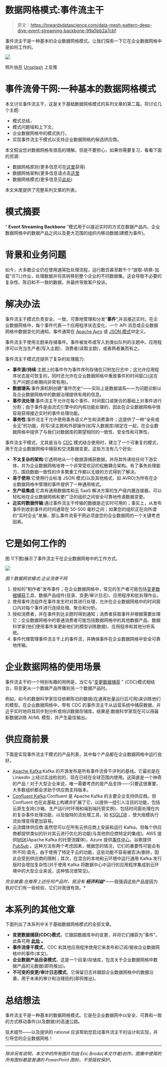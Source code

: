 # 数据网格模式:事件流主干

> 原文：<https://towardsdatascience.com/data-mesh-pattern-deep-dive-event-streaming-backbone-99a5bb2a7cbf>

事件流主干是一种基本的企业数据网格模式。让我们探索一下它在企业数据网格中是如何工作的。

![](img/32c15fbafdfbfc48b73b5f991c54ce5b.png)

照片由[在](https://unsplash.com/@retrosupply?utm_source=unsplash&utm_medium=referral&utm_content=creditCopyText) [Unsplash](https://unsplash.com/s/photos/writing?utm_source=unsplash&utm_medium=referral&utm_content=creditCopyText) 上反推

# 事件流骨干网:一种基本的数据网格模式

本文讨论事件流主干，这是关于基础数据网格模式的系列文章的第二篇。将讨论几个主题:

*   模式总结，
*   模式问题域和上下文，
*   企业数据网格中的模式执行，
*   实现事件流主干模式以支持企业数据网格的候选供应商。

本文假设您对数据网格有很高的理解。但是不要担心，如果你需要复习，看看下面的资源:

*   数据网格原则(更多信息可在[这里](https://martinfowler.com/articles/data-mesh-principles.html)获得)
*   数据网格架构(更多信息请点击[这里](/an-architecture-for-the-data-mesh-32ff4a15f16f)
*   数据网格模式(更多信息见[此处](/data-mesh-architecture-patterns-98cc1014f251))

本文末尾提供了完整系列文章的列表。

# 模式摘要

“ **Event Streaming Backbone** ”模式用于以接近实时的方式在数据产品内、企业数据网格中的数据产品之间以及更大范围的组织内移动数据(建模为事件)。

# 背景和业务问题

如今，大多数企业仍在使用通宵批处理流程，运行数百甚至数千个“提取-转换-加载”(ETL)作业，处理数据并将其转移到整个企业的不同数据集。这会导致不必要的复杂性、陈旧和不一致的数据，并最终导致客户投诉。

# 解决办法

事件流主干模式负责安全、一致、可靠地管理和分发“**事件**”,并且接近实时。在企业数据网格中，每个事件代表一个应用程序状态变化、一个 API 消息或企业数据网格中数据变化的通知。事件通常在 [Apache Avro](https://avro.apache.org/docs/current/spec.html) 或 [JSON 模式](https://json-schema.org/)中定义。

事件流主干使用主题来存储事件。事件被发布或写入到类似队列的主题中。应用程序可以充当生产者(写入主题)、消费者(读取主题)，或者两者兼而有之。

事件流主干模式还提供了复杂的处理能力:

*   **事件源/持续**:主题上的事件作为事件序列存储在只附加日志中；这允许应用程序状态是可恢复的，同时还允许在企业数据网格中重放事件的时间窗口(这在生产问题诊断期间非常有用)。
*   **数据谱系**:事件源机制创建“事件历史”——实际上是数据谱系——为问题诊断以及企业数据网格中的数据治理提供有用的信息。
*   **事件流处理**:事件流主干允许在每个事件、时间窗口或聚合的基础上对事件进行分割；由于事件是由流式引擎中的内核功能处理的，因此在企业数据网格中很容易获得接近实时的事件处理功能。
*   **事务性**:事件流主干允许使用事务语义产生和消费事件；这提供了一种“全有或全无”的功能，将写/读主题和外部操作(如写入数据库)绑定在一起，在企业数据网格中提供了与我们对数据库的期望相同的一致性、安全性和可靠性。

事件流主干模式，尤其是当与 [CDC](/data-mesh-pattern-deep-dive-change-data-capture-eb3090178c34) 模式结合使用时，建立了一个可重复的模式，用于在企业数据网格中捕获和交流数据变更。这些方法有几个好处:

*   **不太复杂的架构**:它透明地从一个数据源捕获数据，并将其传递给任何下游实体，并为企业数据网格培育一个非常受欢迎的松散耦合架构。有了事务处理能力，围绕数据一致性的许多繁重工作都以无缝的方式得到了解决。
*   **易于使用**:它使用行业标准 JSON 模式(以及其他格式，如 AVRO)为所有在企业数据网格中管理的事件提供了一种通用格式。
*   **生产级集成**:它具有通用数据库和云 SaaS 解决方案的生产级内置连接器，可以轻松地在企业数据网格和更广泛的组织之间安全可靠地传递数据变更。
*   **近实时数据传输**:通过事件流主干传输的数据是近实时可用的；事实上，从发布事件到收到事件的时间通常在 50-500 毫秒之间；如果您的组织正在向所谓的“实时企业”发展，那么事件流骨干网必须是您的企业数据网的一个关键考虑因素。

# 它是如何工作的

图 1(下图)展示了事件流主干在企业数据网格中的工作方式。

![](img/32a38611dcd8dc81e31fbbf3aa943558.png)

*图 1:数据网状模式:企业流骨干网*

1.  授权的“制作者”发布事件；在企业数据网格中，常见的生产者可能包括[变更数据捕获](/data-mesh-pattern-deep-dive-change-data-capture-eb3090178c34)工具、数据产品组件(目录、变更/审计日志)、应用程序和批处理作业。
2.  使用事件流组件在事件发生时对其进行处理，允许在企业数据网格中的时间窗口内对每个事件进行连续处理、聚合和分析。
3.  授权消费者，并在事件到达主题时得到通知；消费者获取事件并根据需要处理它；企业数据网格中的普通消费者可能包括数据网格中的其他数据产品、数据科学家(他们使用事件来更新他们的模型训练数据)、应用程序和其他分析系统。
4.  事件代理管理事件流主干上的事件流，并确保事件在企业数据网格中安全可靠地传输。

# 企业数据网格的使用场景

事件流主干的一个特别有趣的用例是，当它与"[变更数据捕获](/data-mesh-pattern-deep-dive-change-data-capture-eb3090178c34) " (CDC)模式相结合，将变更从一个数据产品传播到另一个数据产品时。

例如，如今的数据科学家往往依赖陈旧的数据(在通宵批量运行后可用)来训练他们的模型。在企业数据网格中，带有 CDC 的事件流主干从运营系统中捕获数据，并近乎实时地将其同步到分析或培训数据存储库。结果是:数据科学家现在可以用最新数据训练 AI/ML 模型，并产生最佳输出。

# 供应商前景

下面是实现事件流主干模式的产品列表，其中每个产品都在企业数据网格中运行良好。

*   [Apache Kafka](https://kafka.apache.org/):Kafka 的开源发布是所有事件流骨干评判的基线。它最初是在 LinkedIn 上经过实战检验的，现在已经在全球范围内使用。这简直是一个神奇的产品！对于大型企业来说，唯一需要考虑的是产品支持——只要这很重要，大多数组织都会求助于供应商支持版本。
*   [Confluent Kafka](https://www.confluent.io/):Confluent 是 Apache Kafka 的主要企业支持供应商。但 Confluent 也在此基础上构建并扩展了它，以提供一组引人注目的功能，包括云原生支持(沙箱、生产运行时环境和端到端托管实例)、包括时间窗处理在内的复杂事件处理功能，以及独特的流处理工具，如 [KSQLDB](https://www.confluent.io/product/ksql/) ，使大规模执行流处理变得更加容易。
*   云流媒体供应商:虽然您可以在所有云供应商上安装和运行 Kafka，但每个供应商都提供类似的针对其云进行优化的功能(与其他供应商特定的集成)。AWS 提供[MSK](https://aws.amazon.com/msk/)(Apache Kafka 的托管流媒体)，Azure 提供[事件中心](https://azure.microsoft.com/en-ca/services/event-hubs/#overview)，谷歌提供 [PubSub](https://cloud.google.com/pubsub/docs/overview) 。这种方法有两个考虑因素，根据您的情况，它们的重要性可能会有所不同:首先，由于使用了特定于云的功能，这些功能不容易被否决/删除，因此会受到供应商的限制；其次，在混合的本地和云环境中运行通用 Kafka 发行版时会增加复杂性(对于使用 Kafka 将数据中心中运行的应用程序集成到云环境中的大型企业来说，这种情况很常见)。

*完全披露:在推荐上述任何产品时，我没有* ***经济利益****——我强调这些产品是因为我对它们有一些经验，它们对我很有效。*

# 本系列的其他文章

下面列出了本系列中关于基础数据网格模式的全部文章。

*   **变更数据捕获(CDC)模式**，它跟踪数据库中的变更，并将它们捕获为“事件”。此条可用 [**此处**](/data-mesh-pattern-deep-dive-change-data-capture-eb3090178c34) **。**
*   **事件流骨干模式**，CDC 和其他应用程序使用它来发布和订阅/接收企业数据网格中的事件(本文)。
*   **企业数据产品目录模式**，这是一个目录/存储库，包含关于企业数据网格中数据产品的元数据(即将推出)。
*   **不可变的变更/审计日志模式**，它保留日志并跟踪企业数据网格中的数据沿袭，用于未来的审计和治理目的(即将推出)。

# 总结想法

事件流主干是一种基本的数据网格模式。它是在企业数据网中以安全、可靠和一致的方式移动事件(以及数据)的高速公路。

技术细节——以及提供的 rational 应该帮助您启动事件流主干的设计和实现，并引导您的企业数据网格！

***

*除非另有说明，本文中的所有图片均由 Eric Broda(本文作者)创作。图像中使用的所有图标都是普通的 PowerPoint 图标，不受版权保护。*